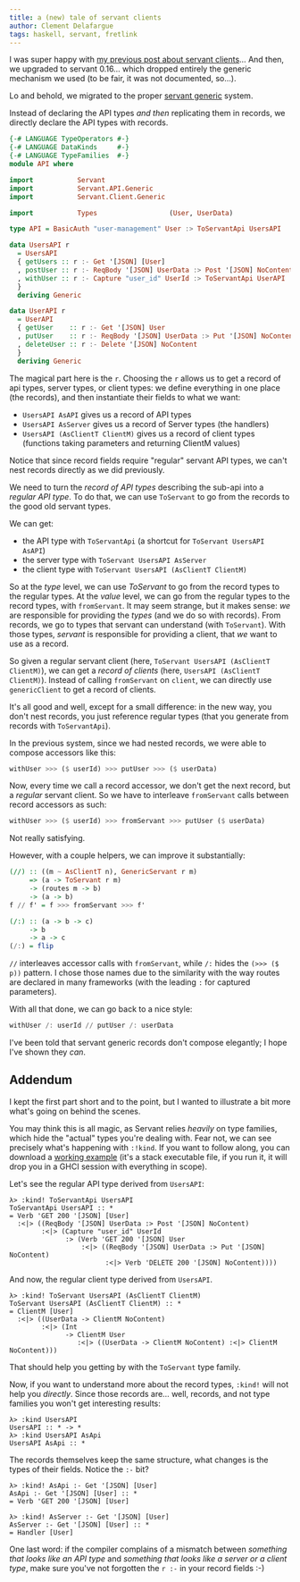 ```yaml
---
title: a (new) tale of servant clients
author: Clement Delafargue
tags: haskell, servant, fretlink
---
```


I was super happy with [my previous post about servant clients](../posts/2018-12-27-a-tale-of-servant-clients.html)… And then, we upgraded to servant
0.16… which dropped entirely the generic mechanism we used (to be fair, it was not documented, so…).

Lo and behold, we migrated to the proper [servant generic](http://hackage.haskell.org/package/servant-0.16.2/docs/Servant-API-Generic.html) system.

Instead of declaring the API types _and then_ replicating them in records,
we directly declare the API types with records.

```haskell
{-# LANGUAGE TypeOperators #-}
{-# LANGUAGE DataKinds     #-}
{-# LANGUAGE TypeFamilies  #-}
module API where

import           Servant
import           Servant.API.Generic
import           Servant.Client.Generic

import           Types                  (User, UserData)

type API = BasicAuth "user-management" User :> ToServantApi UsersAPI

data UsersAPI r
  = UsersAPI
  { getUsers :: r :- Get '[JSON] [User]
  , postUser :: r :- ReqBody '[JSON] UserData :> Post '[JSON] NoContent
  , withUser :: r :- Capture "user_id" UserId :> ToServantApi UserAPI
  }
  deriving Generic

data UserAPI r
  = UserAPI
  { getUser    :: r :- Get '[JSON] User
  , putUser    :: r :- ReqBody '[JSON] UserData :> Put '[JSON] NoContent
  , deleteUser :: r :- Delete '[JSON] NoContent
  }
  deriving Generic
```

The magical part here is the `r`. Choosing the `r` allows us to get a record
of api types, server types, or client types: we define everything in one place
(the records), and then instantiate their fields to what we want:

- `UsersAPI AsAPI` gives us a record of API types
- `UsersAPI AsServer` gives us a record of Server types (the handlers)
- `UsersAPI (AsClientT ClientM)` gives us a record of client types
   (functions taking parameters and returning ClientM values)

Notice that since record fields require "regular" servant API types, we can't
nest records directly as we did previously.

We need to turn the _record of API types_ describing the sub-api into a
_regular API type_.  To do that, we can use `ToServant` to go from the
records to the good old servant types.

We can get:

- the API type with `ToServantApi` (a shortcut for `ToServant UsersAPI AsAPI`)
- the server type with `ToServant UsersAPI AsServer`
- the client type with `ToServant UsersAPI (AsClientT ClientM)`

So at the _type_ level, we can use _ToServant_ to go from the record types
to the regular types. At the _value_ level, we can go from the regular types
to the record types, with `fromServant`. It may seem strange, but it makes
sense: _we_ are responsible for providing the _types_ (and we do so with
records). From records, we go to types that servant can understand (with
`ToServant`). With those types, _servant_ is responsible for providing a
client, that _we_ want to use as a record.

So given a regular servant client (here, `ToServant UsersAPI (AsClientT
ClientM)`), we can get a _record of clients_ (here, `UsersAPI (AsClientT
ClientM)`). Instead of calling `fromServant` on `client`, we can directly use
`genericClient` to get a record of clients.

It's all good and well, except for a small difference: in the new way, you
don't nest records, you just reference regular types (that you generate from
records with `ToServantApi`).

In the previous system, since we had nested records, we were able to compose
accessors like this: 

```haskell
withUser >>> ($ userId) >>> putUser >>> ($ userData)
```

Now, every time we call a record accessor, we don't get the next record,
but a _regular_ servant client. So we have to interleave `fromServant` calls
between record accessors as such:

```haskell
withUser >>> ($ userId) >>> fromServant >>> putUser ($ userData)
```

Not really satisfying.

However, with a couple helpers, we can improve it substantially:

```haskell
(//) :: ((m ~ AsClientT n), GenericServant r m)
     => (a -> ToServant r m)
     -> (routes m -> b)
     -> (a -> b)
f // f' = f >>> fromServant >>> f'

(/:) :: (a -> b -> c)
     -> b
     -> a -> c
(/:) = flip
```

`//` interleaves accessor calls with `fromServant`, while `/:` hides the `(>>>
($ p))` pattern. I chose those names due to the similarity with the way routes
are declared in many frameworks (with the leading `:` for captured parameters).

With all that done, we can go back to a nice style:

```haskell
withUser /: userId // putUser /: userData
```

I've been told that servant generic records don't compose elegantly;
I hope I've shown they _can_.

## Addendum

I kept the first part short and to the point, but I wanted to illustrate a
bit more what's going on behind the scenes.

You may think this is all magic, as Servant relies _heavily_ on type families,
which hide the "actual" types you're dealing with. Fear not, we can see
precisely what's happening with `:!kind`. If you want to follow along, you can
download a [working example](../files/servant-client.hs) (it's a stack executable
file, if you run it, it will drop you in a GHCI session with everything in scope).

Let's see the regular API type derived from `UsersAPI`:

```
λ> :kind! ToServantApi UsersAPI
ToServantApi UsersAPI :: *
= Verb 'GET 200 '[JSON] [User]
  :<|> ((ReqBody '[JSON] UserData :> Post '[JSON] NoContent)
        :<|> (Capture "user_id" UserId
              :> (Verb 'GET 200 '[JSON] User
                  :<|> ((ReqBody '[JSON] UserData :> Put '[JSON] NoContent)
                        :<|> Verb 'DELETE 200 '[JSON] NoContent))))
```

And now, the regular client type derived from `UsersAPI`.

```
λ> :kind! ToServant UsersAPI (AsClientT ClientM)
ToServant UsersAPI (AsClientT ClientM) :: *
= ClientM [User]
  :<|> ((UserData -> ClientM NoContent)
        :<|> (Int
              -> ClientM User
                 :<|> ((UserData -> ClientM NoContent) :<|> ClientM NoContent)))
```

That should help you getting by with the `ToServant` type family.

Now, if you want to understand more about the record types, `:kind!` will
not help you _directly_. Since those records are… well, records, and not
type families you won't get interesting results:

```
λ> :kind UsersAPI
UsersAPI :: * -> *
λ> :kind UsersAPI AsApi
UsersAPI AsApi :: *
```

The records themselves keep the same structure, what changes is the types
of their fields. Notice the `:-` bit?

```
λ> :kind! AsApi :- Get '[JSON] [User]
AsApi :- Get '[JSON] [User] :: *
= Verb 'GET 200 '[JSON] [User]

λ> :kind! AsServer :- Get '[JSON] [User]
AsServer :- Get '[JSON] [User] :: *
= Handler [User]
```

One last word: if the compiler complains of a mismatch between _something that
looks like an API type_ and _something that looks like a server or a client
type_, make sure you've not forgotten the `r :-` in your record fields :-)
